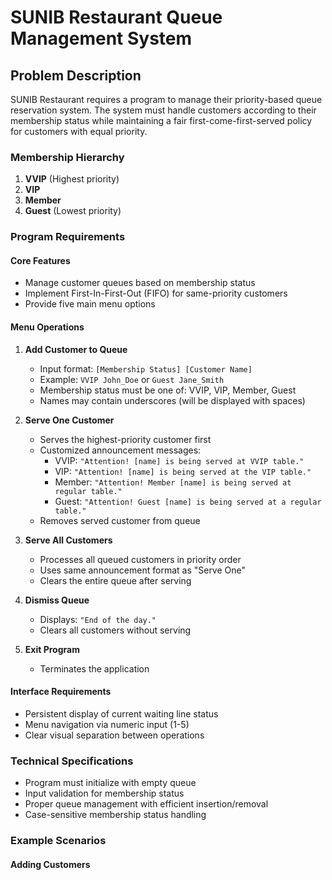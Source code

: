 # SUNIB Restaurant Queue Management System

## Problem Description

SUNIB Restaurant requires a program to manage their priority-based queue reservation system. The system must handle customers according to their membership status while maintaining a fair first-come-first-served policy for customers with equal priority.

### Membership Hierarchy
1. **VVIP** (Highest priority)
2. **VIP**
3. **Member**
4. **Guest** (Lowest priority)

### Program Requirements

#### Core Features
- Manage customer queues based on membership status
- Implement First-In-First-Out (FIFO) for same-priority customers
- Provide five main menu options

#### Menu Operations

1. **Add Customer to Queue**
   - Input format: `[Membership Status] [Customer Name]`
   - Example: `VVIP John_Doe` or `Guest Jane_Smith`
   - Membership status must be one of: VVIP, VIP, Member, Guest
   - Names may contain underscores (will be displayed with spaces)

2. **Serve One Customer**
   - Serves the highest-priority customer first
   - Customized announcement messages:
     - VVIP: `"Attention! [name] is being served at VVIP table."`
     - VIP: `"Attention! [name] is being served at the VIP table."`
     - Member: `"Attention! Member [name] is being served at regular table."`
     - Guest: `"Attention! Guest [name] is being served at a regular table."`
   - Removes served customer from queue

3. **Serve All Customers**
   - Processes all queued customers in priority order
   - Uses same announcement format as "Serve One"
   - Clears the entire queue after serving

4. **Dismiss Queue**
   - Displays: `"End of the day."`
   - Clears all customers without serving

5. **Exit Program**
   - Terminates the application

#### Interface Requirements
- Persistent display of current waiting line status
- Menu navigation via numeric input (1-5)
- Clear visual separation between operations

### Technical Specifications
- Program must initialize with empty queue
- Input validation for membership status
- Proper queue management with efficient insertion/removal
- Case-sensitive membership status handling

### Example Scenarios

#### Adding Customers
